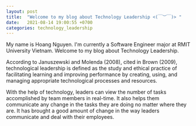```yaml
---
layout: post
title:  "Welcome to my blog about Technology Leadership <(￣︶￣)>	"
date:   2021-08-14 19:00:55 +0700
categories: technology_leadership
---
```

My name is Hoang Nguyen. I'm currently a Software Engineer major at RMIT University Vietnam. Welcome to my blog about Technology Leadership.

According to Januszewski and Molenda (2008), cited in Brown (2009), technological leadership is defined as the study and ethical practice of facilitating learning and improving performance by creating, using, and managing appropriate technological processes and resources.

With the help of technology, leaders can view the number of tasks accomplished by team members in real-time. It also helps them communicate any change in the tasks they are doing no matter where they are. It has brought a good amount of change in the way leaders communicate and deal with their employees.
